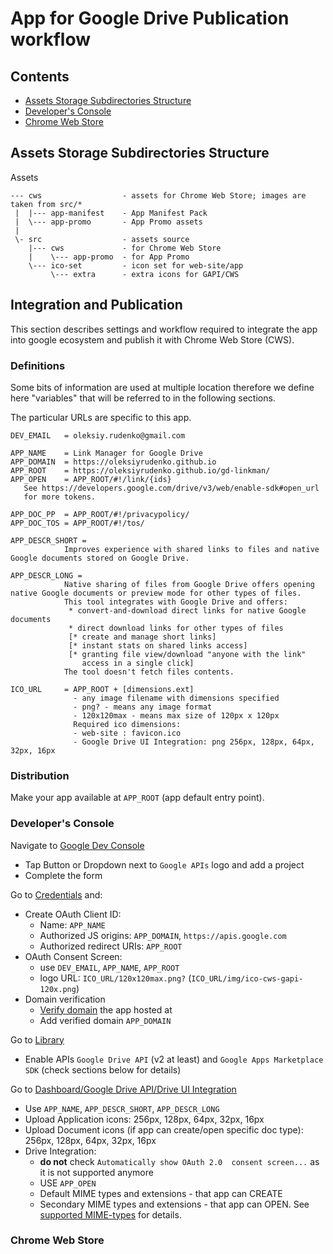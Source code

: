 # App for Google Drive Publication workflow

## Contents
 * [Assets Storage Subdirectories Structure](#assets-storage-subdirectories-structure)
 * [Developer's Console](#developers-console)
 * [Chrome Web Store](#chrome-web-store)

## Assets Storage Subdirectories Structure
Assets
```text
--- cws                  - assets for Chrome Web Store; images are taken from src/*
 |  |--- app-manifest    - App Manifest Pack
 |  \--- app-promo       - App Promo assets
 |
 \- src                  - assets source
    |--- cws             - for Chrome Web Store
    |    \--- app-promo  - for App Promo
    \--- ico-set         - icon set for web-site/app
         \--- extra      - extra icons for GAPI/CWS
```

## Integration and Publication

This section describes settings and workflow required to integrate
the app into google ecosystem and publish it with Chrome Web Store (CWS).

### Definitions

Some bits of information are used at multiple location therefore we
define here "variables" that will be referred to in the following sections.

The particular URLs are specific to this app.

```text
DEV_EMAIL   = oleksiy.rudenko@gmail.com

APP_NAME    = Link Manager for Google Drive
APP_DOMAIN  = https://oleksiyrudenko.github.io
APP_ROOT    = https://oleksiyrudenko.github.io/gd-linkman/
APP_OPEN    = APP_ROOT/#!/link/{ids}
   See https://developers.google.com/drive/v3/web/enable-sdk#open_url
   for more tokens.

APP_DOC_PP  = APP_ROOT/#!/privacypolicy/
APP_DOC_TOS = APP_ROOT/#!/tos/

APP_DESCR_SHORT =
            Improves experience with shared links to files and native Google documents stored on Google Drive.

APP_DESCR_LONG =
            Native sharing of files from Google Drive offers opening native Google documents or preview mode for other types of files.
            This tool integrates with Google Drive and offers:
             * convert-and-download direct links for native Google documents
             * direct download links for other types of files
             [* create and manage short links]
             [* instant stats on shared links access]
             [* granting file view/download "anyone with the link" 
                access in a single click]
            The tool doesn't fetch files contents.

ICO_URL     = APP_ROOT + [dimensions.ext]
              - any image filename with dimensions specified
              - png? - means any image format
              - 120x120max - means max size of 120px x 120px
              Required ico dimensions:
              - web-site : favicon.ico
              - Google Drive UI Integration: png 256px, 128px, 64px, 32px, 16px

```

### Distribution

Make your app available at `APP_ROOT` (app default entry point).

### Developer's Console

Navigate to [Google Dev Console](https://console.developers.google.com/apis/dashboard)
 * Tap Button or Dropdown next to `Google APIs` logo and add a project
 * Complete the form

Go to [Credentials](https://console.developers.google.com/apis/credentials) and:
 * Create OAuth Client ID:
   - Name: `APP_NAME`
   - Authorized JS origins: `APP_DOMAIN`, `https://apis.google.com`
   - Authorized redirect URIs: `APP_ROOT`
 * OAuth Consent Screen:
   - use `DEV_EMAIL`, `APP_NAME`, `APP_ROOT`
   - logo URL: `ICO_URL/120x120max.png?` (`ICO_URL/img/ico-cws-gapi-120x.png`)
 * Domain verification
   - [Verify domain](https://support.google.com/webmasters/answer/35179?hl=en)
     the app hosted at
   - Add verified domain `APP_DOMAIN`

Go to [Library](https://console.developers.google.com/apis/library)
 * Enable APIs `Google Drive API` (v2 at least) and `Google Apps Marketplace SDK`
   (check sections below for details)

Go to [Dashboard/Google Drive API/Drive UI Integration](https://console.developers.google.com/apis/api/drive.googleapis.com/drive_sdk)
 * Use `APP_NAME`, `APP_DESCR_SHORT`, `APP_DESCR_LONG`
 * Upload Application icons: 256px, 128px, 64px, 32px, 16px
 * Upload Document icons (if app can create/open specific doc type):
   256px, 128px, 64px, 32px, 16px
 * Drive Integration:
   - **do not** check `Automatically show OAuth 2.0 
     consent screen...` as it is not supported anymore
   - USE `APP_OPEN`
   - Default MIME types and extensions - that app can CREATE
   - Secondary MIME types and extensions - that app can OPEN.
     See [supported MIME-types](../MIME-TYPES.md) for details.


### Chrome Web Store

